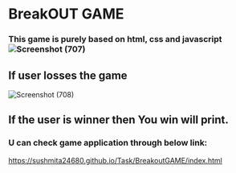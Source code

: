# BreakOUT GAME
### This game is  purely based on html, css and javascript![Screenshot (707)](https://user-images.githubusercontent.com/63455991/179398883-e7036607-f715-4859-95e0-f11c3849a7cb.png)

## If user losses the game


![Screenshot (708)](https://user-images.githubusercontent.com/63455991/179398908-f533a8fe-808e-4438-bfca-e76a44a2f4c5.png)

## If the user is winner then You win will print.

### U can check game application through below link:

https://sushmita24680.github.io/Task/BreakoutGAME/index.html
